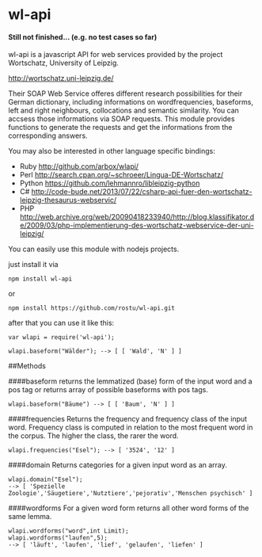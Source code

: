 # wl-api
#### Still not finished... (e.g. no test cases so far)

wl-api is a javascript API for web services provided by the project Wortschatz, University of Leipzig.

http://wortschatz.uni-leipzig.de/

Their SOAP Web Service offeres different research possibilities for their German dictionary, including informations on wordfrequencies, baseforms, left and right neighbours, collocations and semantic similarity.
You can accsess those informations via SOAP requests.
This module provides functions to generate the requests and get the informations from the corresponding answers.

You may also
be interested in other language specific bindings:

* Ruby http://github.com/arbox/wlapi/
* Perl http://search.cpan.org/~schroeer/Lingua-DE-Wortschatz/
* Python  https://github.com/lehmannro/libleipzig-python
* C#  http://code-bude.net/2013/07/22/csharp-api-fuer-den-wortschatz-leipzig-thesaurus-webservic/
* PHP http://web.archive.org/web/20090418233940/http://blog.klassifikator.de/2009/03/php-implementierung-des-wortschatz-webservice-der-uni-leipzig/

You can easily use this module with nodejs projects.

just install it via 
```
npm install wl-api
````
or
```
npm install https://github.com/rostu/wl-api.git
```

after that you can use it like this:

```
var wlapi = require('wl-api');

wlapi.baseform("Wälder"); --> [ [ 'Wald', 'N' ] ]
```
##Methods

####baseform
returns the lemmatized (base) form of the input word and a pos tag or 
returns array of possible baseforms with pos tags.
```
wlapi.baseform("Bäume") --> [ [ 'Baum', 'N' ] ]
```

####frequencies
Returns the frequency and frequency class of the input word.
Frequency class is computed in relation to the most frequent word in the corpus.
The higher the class, the rarer the word.
```
wlapi.frequencies("Esel"); --> [ '3524', '12' ]
```

####domain
Returns categories for a given input word as an array.
```
wlapi.domain("Esel"); 
--> [ 'Spezielle Zoologie','Säugetiere','Nutztiere','pejorativ','Menschen psychisch' ]
```
####wordforms
For a given word form returns all other word forms of the same lemma.
```
wlapi.wordforms("word",int Limit); 
wlapi.wordforms("laufen",5); 
--> [ 'läuft', 'laufen', 'lief', 'gelaufen', 'liefen' ]
```

